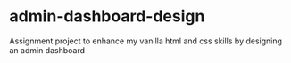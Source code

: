 # admin-dashboard-design
Assignment project to enhance my vanilla html and css skills by designing an admin dashboard
